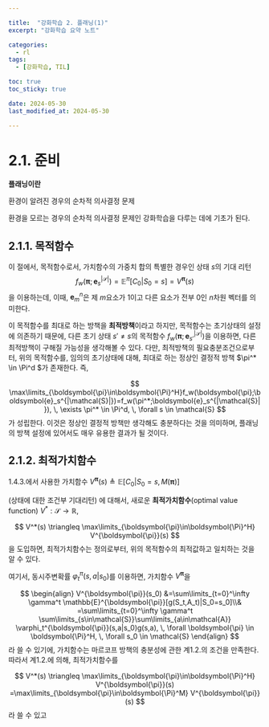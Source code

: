 ```yaml
---

title:  "강화학습 2. 플래닝(1)"
excerpt: "강화학습 요약 노트"

categories:
  - rl
tags:
  - [강화학습, TIL]

toc: true
toc_sticky: true

date: 2024-05-30
last_modified_at: 2024-05-30

---
```


# 2.1. 준비

__플래닝이란__

환경이 알려진 경우의 순차적 의사결정 문제

환경을 모르는 경우의 순차적 의사결정 문제인 강화학습을 다루는 데에 기초가 된다.

## 2.1.1. 목적함수

이 절에서, 목적함수로서, 가치함수의 가중치 합의 특별한 경우인 상태 $s$의 기대 리턴
$$
f_w(\boldsymbol{\pi};\boldsymbol{e}_s^{|\mathcal{S}|}) = \mathbb{E}^{\pi}[C_0|S_0=s]=V^{\boldsymbol{\pi}}(s)
$$
을 이용하는데, 이때, $\boldsymbol{e}_m^n$은 제 $m$요소가 $1$이고 다른 요소가 전부 $0$인 $n$차원 벡터를 의미한다.

이 목적함수를 최대로 하는 방책을 **최적방책**이라고 하지만, 목적함수는 초기상태의 설정에 의존하기 때문에, 다른 초기 상태 $s' \neq s$의 목적함수 $f_w(\boldsymbol{\pi};{\boldsymbol{e}}_{s'}^{|\mathcal{S}|})$을 이용하면, 다른 최적방책이 구해질 가능성을 생각해볼 수 있다. 다만, 최적방책의 필요충분조건으로부터, 위의 목적함수를, 임의의 초기상태에 대해, 최대로 하는 정상인 결정적 방책 $\pi^* \in \Pi^d $가 존재한다. 즉,

$$
\max\limits_{\boldsymbol{\pi}\in\boldsymbol{\Pi}^H}f_w(\boldsymbol{\pi};\boldsymbol{e}_s^{|\mathcal{S}|})=f_w(\pi^*;\boldsymbol{e}_s^{|\mathcal{S}|}), \, \exists \pi^* \in \Pi^d, \, \forall s \in \mathcal{S}
$$
가 성립한다. 이것은 정상인 결정적 방책만 생각해도 충분하다는 것을 의미하며, 플래닝의 방책 설정에 있어서도 매우 유용한 결과가 될 것이다. 



## 2.1.2. 최적가치함수

1.4.3.에서 사용한 가치함수 $V^{\boldsymbol{\pi}}(s)\triangleq \mathbb{E}[C_0|S_0=s, M(\boldsymbol{\pi})]$

(상태에 대한 조건부 기대리턴) 에 대해서, 새로운 __최적가치함수__(optimal value function) $V^* : \mathcal{S} \rightarrow \mathbb{R},$

$$
V^*(s) \triangleq \max\limits_{\boldsymbol{\pi}\in\boldsymbol{\Pi}^H} V^{\boldsymbol{\pi}}(s)
$$
을 도입하면, 최적가치함수는 정의로부터, 위의 목적함수의 최적값하고 일치하는 것을 알 수 있다.

여기서, 동시주변확률 $\varphi_t^{\pi}(s,a|s_0)$를 이용하면, 가치함수 $V^{\boldsymbol{\pi}}$을

$$
\begin{align}  V^{\boldsymbol{\pi}}(s_0) &=\sum\limits_{t=0}^\infty \gamma^t \mathbb{E}^{\boldsymbol{\pi}}[g(S_t,A_t)|S_0=s_0]\\&
=\sum\limits_{t=0}^\infty \gamma^t \sum\limits_{s\in\mathcal{S}}\sum\limits_{a\in\mathcal{A}} \varphi_t^{\boldsymbol{\pi}}(s,a|s_0)g(s,a), \, \forall \boldsymbol{\pi} \in \boldsymbol{\Pi}^H, \, \forall s_0 \in \mathcal{S} \end{align}
$$
라 쓸 수 있기에, 가치함수는 마르코프 방책의 충분성에 관한 계1.2.의 조건을 만족한다. 따라서 계1.2.에 의해, 최적가치함수를

$$
V^*(s) \triangleq \max\limits_{\boldsymbol{\pi}\in\boldsymbol{\Pi}^H} V^{\boldsymbol{\pi}}(s) =\max\limits_{\boldsymbol{\pi}\in\boldsymbol{\Pi}^M} V^{\boldsymbol{\pi}}(s)
$$
라 쓸 수 있고

